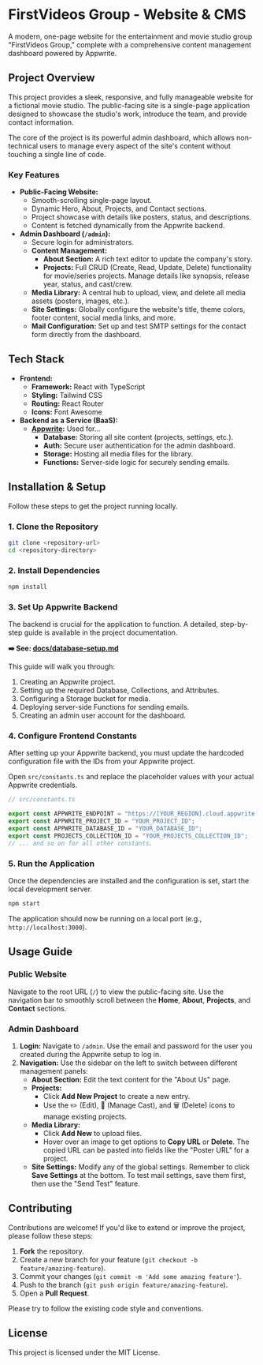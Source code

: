# FirstVideos Group - Website & CMS

A modern, one-page website for the entertainment and movie studio group "FirstVideos Group," complete with a comprehensive content management dashboard powered by Appwrite.

## Project Overview

This project provides a sleek, responsive, and fully manageable website for a fictional movie studio. The public-facing site is a single-page application designed to showcase the studio's work, introduce the team, and provide contact information.

The core of the project is its powerful admin dashboard, which allows non-technical users to manage every aspect of the site's content without touching a single line of code.

### Key Features

-   **Public-Facing Website:**
    -   Smooth-scrolling single-page layout.
    -   Dynamic Hero, About, Projects, and Contact sections.
    -   Project showcase with details like posters, status, and descriptions.
    -   Content is fetched dynamically from the Appwrite backend.
-   **Admin Dashboard (`/admin`):**
    -   Secure login for administrators.
    -   **Content Management:**
        -   **About Section:** A rich text editor to update the company's story.
        -   **Projects:** Full CRUD (Create, Read, Update, Delete) functionality for movie/series projects. Manage details like synopsis, release year, status, and cast/crew.
    -   **Media Library:** A central hub to upload, view, and delete all media assets (posters, images, etc.).
    -   **Site Settings:** Globally configure the website's title, theme colors, footer content, social media links, and more.
    -   **Mail Configuration:** Set up and test SMTP settings for the contact form directly from the dashboard.

## Tech Stack

-   **Frontend:**
    -   **Framework:** React with TypeScript
    -   **Styling:** Tailwind CSS
    -   **Routing:** React Router
    -   **Icons:** Font Awesome
-   **Backend as a Service (BaaS):**
    -   **[Appwrite](https://appwrite.io/):** Used for...
        -   **Database:** Storing all site content (projects, settings, etc.).
        -   **Auth:** Secure user authentication for the admin dashboard.
        -   **Storage:** Hosting all media files for the library.
        -   **Functions:** Server-side logic for securely sending emails.

## Installation & Setup

Follow these steps to get the project running locally.

### 1. Clone the Repository

```bash
git clone <repository-url>
cd <repository-directory>
```

### 2. Install Dependencies

```bash
npm install
```

### 3. Set Up Appwrite Backend

The backend is crucial for the application to function. A detailed, step-by-step guide is available in the project documentation.

**➡️ See: [docs/database-setup.md](./docs/database-setup.md)**

This guide will walk you through:
1.  Creating an Appwrite project.
2.  Setting up the required Database, Collections, and Attributes.
3.  Configuring a Storage bucket for media.
4.  Deploying server-side Functions for sending emails.
5.  Creating an admin user account for the dashboard.

### 4. Configure Frontend Constants

After setting up your Appwrite backend, you must update the hardcoded configuration file with the IDs from your Appwrite project.

Open `src/constants.ts` and replace the placeholder values with your actual Appwrite credentials.

```typescript
// src/constants.ts

export const APPWRITE_ENDPOINT = "https://[YOUR_REGION].cloud.appwrite.io/v1";
export const APPWRITE_PROJECT_ID = "YOUR_PROJECT_ID";
export const APPWRITE_DATABASE_ID = "YOUR_DATABASE_ID";
export const PROJECTS_COLLECTION_ID = "YOUR_PROJECTS_COLLECTION_ID";
// ... and so on for all other constants.
```

### 5. Run the Application

Once the dependencies are installed and the configuration is set, start the local development server.

```bash
npm start
```

The application should now be running on a local port (e.g., `http://localhost:3000`).

## Usage Guide

### Public Website

Navigate to the root URL (`/`) to view the public-facing site. Use the navigation bar to smoothly scroll between the **Home**, **About**, **Projects**, and **Contact** sections.

### Admin Dashboard

1.  **Login:** Navigate to `/admin`. Use the email and password for the user you created during the Appwrite setup to log in.
2.  **Navigation:** Use the sidebar on the left to switch between different management panels:
    -   **About Section:** Edit the text content for the "About Us" page.
    -   **Projects:**
        -   Click **Add New Project** to create a new entry.
        -   Use the ✏️ (Edit), 👥 (Manage Cast), and 🗑️ (Delete) icons to manage existing projects.
    -   **Media Library:**
        -   Click **Add New** to upload files.
        -   Hover over an image to get options to **Copy URL** or **Delete**. The copied URL can be pasted into fields like the "Poster URL" for a project.
    -   **Site Settings:** Modify any of the global settings. Remember to click **Save Settings** at the bottom. To test mail settings, save them first, then use the "Send Test" feature.

## Contributing

Contributions are welcome! If you'd like to extend or improve the project, please follow these steps:

1.  **Fork** the repository.
2.  Create a new branch for your feature (`git checkout -b feature/amazing-feature`).
3.  Commit your changes (`git commit -m 'Add some amazing feature'`).
4.  Push to the branch (`git push origin feature/amazing-feature`).
5.  Open a **Pull Request**.

Please try to follow the existing code style and conventions.

## License

This project is licensed under the MIT License.
